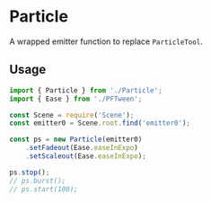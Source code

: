 # Particle

A wrapped emitter function to replace `ParticleTool`.



## Usage

```javascript
import { Particle } from './Particle';
import { Ease } from './PFTween';

const Scene = require('Scene');
const emitter0 = Scene.root.find('emitter0');

const ps = new Particle(emitter0)
    .setFadeout(Ease.easeInExpo)
    .setScaleout(Ease.easeInExpo);

ps.stop();
// ps.burst();
// ps.start(100);
```

